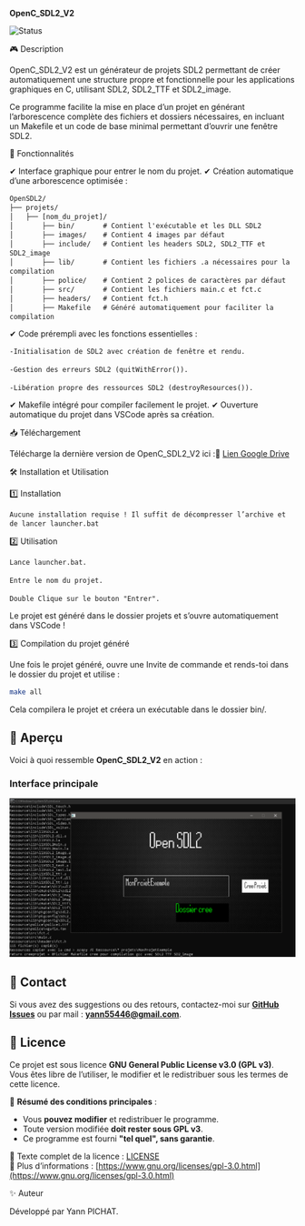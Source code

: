  **OpenC_SDL2_V2**   
 
 ![Status](https://img.shields.io/badge/Status-Beta-yellow?style=for-the-badge)


🎮 Description

OpenC_SDL2_V2 est un générateur de projets SDL2 permettant de créer automatiquement une structure propre et fonctionnelle pour les applications graphiques en C,
utilisant SDL2, SDL2_TTF et SDL2_image.

Ce programme facilite la mise en place d’un projet en générant l’arborescence complète des fichiers et dossiers nécessaires,
en incluant un Makefile et un code de base minimal permettant d’ouvrir une fenêtre SDL2.

🚀 Fonctionnalités

✔ Interface graphique pour entrer le nom du projet.
✔ Création automatique d’une arborescence optimisée :

    OpenSDL2/
    ├── projets/
    │   ├── [nom_du_projet]/
    │       ├── bin/       # Contient l'exécutable et les DLL SDL2
    │       ├── images/    # Contient 4 images par défaut
    │       ├── include/   # Contient les headers SDL2, SDL2_TTF et SDL2_image
    │       ├── lib/       # Contient les fichiers .a nécessaires pour la compilation
    │       ├── police/    # Contient 2 polices de caractères par défaut
    │       ├── src/       # Contient les fichiers main.c et fct.c
    │       ├── headers/   # Contient fct.h
    │       ├── Makefile   # Généré automatiquement pour faciliter la compilation

✔ Code prérempli avec les fonctions essentielles :

    -Initialisation de SDL2 avec création de fenêtre et rendu.
      
    -Gestion des erreurs SDL2 (quitWithError()).
      
    -Libération propre des ressources SDL2 (destroyResources()).
✔ Makefile intégré pour compiler facilement le projet.
✔ Ouverture automatique du projet dans VSCode après sa création.


📥 Téléchargement

Télécharge la dernière version de OpenC_SDL2_V2 ici :🔗 [Lien Google Drive](https://drive.google.com/file/d/1RpF-2GQvuJXWziB2b26X8CvhLq6mQRiT/view?usp=sharing)

🛠 Installation et Utilisation

1️⃣ Installation

    Aucune installation requise ! Il suffit de décompresser l’archive et de lancer launcher.bat

2️⃣ Utilisation

    Lance launcher.bat.
    
    Entre le nom du projet.
    
    Double Clique sur le bouton "Entrer".

Le projet est généré dans le dossier projets et s’ouvre automatiquement dans VSCode !

3️⃣ Compilation du projet généré

Une fois le projet généré, ouvre une Invite de commande et rends-toi dans le dossier du projet et utilise :
```sh
make all
```
Cela compilera le projet et créera un exécutable dans le dossier bin/.

## 📸 Aperçu

Voici à quoi ressemble **OpenC_SDL2_V2** en action :

### Interface principale
![Interface principale](screenshots/ScreenOpenSDL_V2.png)

## 📩 Contact
Si vous avez des suggestions ou des retours, contactez-moi sur **[GitHub Issues](https://github.com/yaya66659/BlocKeyboard/issues)** ou par mail : **yann55446@gmail.com**.  


## 📜 Licence

Ce projet est sous licence **GNU General Public License v3.0 (GPL v3)**.  
Vous êtes libre de l’utiliser, le modifier et le redistribuer sous les termes de cette licence.  

📌 **Résumé des conditions principales** :
- Vous **pouvez modifier** et redistribuer le programme.
- Toute version modifiée **doit rester sous GPL v3**.
- Ce programme est fourni **"tel quel", sans garantie**.  

🔗 Texte complet de la licence : [LICENSE](LICENSE)  
🔗 Plus d’informations : [https://www.gnu.org/licenses/gpl-3.0.html](https://www.gnu.org/licenses/gpl-3.0.html)  

✨ Auteur

Développé par Yann PICHAT.

